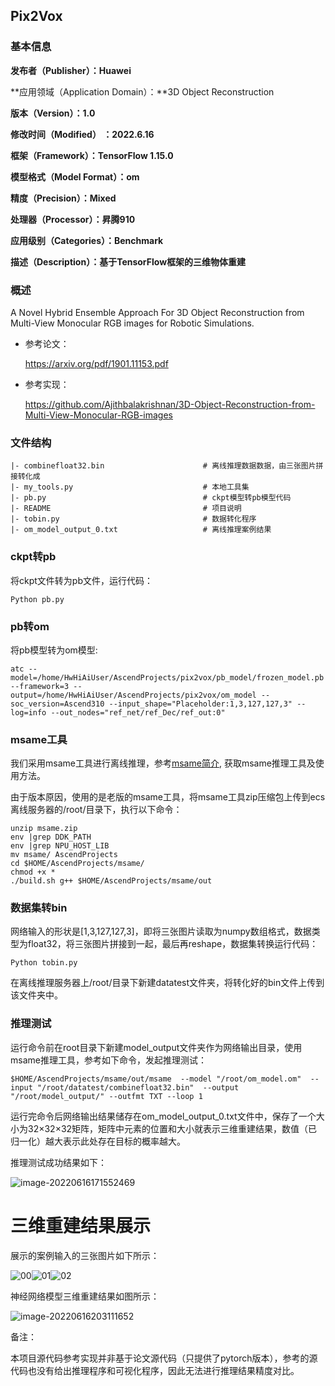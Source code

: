## Pix2Vox

### 基本信息

**发布者（Publisher）：Huawei**

**应用领域（Application Domain）：**3D Object Reconstruction

**版本（Version）：1.0**

**修改时间（Modified） ：2022.6.16**

**框架（Framework）：TensorFlow 1.15.0**

**模型格式（Model Format）：om**

**精度（Precision）：Mixed**

**处理器（Processor）：昇腾910**

**应用级别（Categories）：Benchmark**

**描述（Description）：基于TensorFlow框架的三维物体重建**

### 概述

A Novel Hybrid Ensemble Approach For 3D Object Reconstruction from Multi-View Monocular RGB images for Robotic Simulations. 

- 参考论文：

  https://arxiv.org/pdf/1901.11153.pdf

- 参考实现：

  https://github.com/Ajithbalakrishnan/3D-Object-Reconstruction-from-Multi-View-Monocular-RGB-images

### 文件结构
  ```
  |- combinefloat32.bin                      # 离线推理数据数据，由三张图片拼接转化成
  |- my_tools.py                             # 本地工具集
  |- pb.py                                   # ckpt模型转pb模型代码
  |- README                                  # 项目说明
  |- tobin.py                                # 数据转化程序
  |- om_model_output_0.txt                   # 离线推理案例结果
  ```

### ckpt转pb
将ckpt文件转为pb文件，运行代码：
```
Python pb.py
```
### pb转om
将pb模型转为om模型:
```
atc --model=/home/HwHiAiUser/AscendProjects/pix2vox/pb_model/frozen_model.pb --framework=3 --output=/home/HwHiAiUser/AscendProjects/pix2vox/om_model --soc_version=Ascend310 --input_shape="Placeholder:1,3,127,127,3" --log=info --out_nodes="ref_net/ref_Dec/ref_out:0"
```

### msame工具
我们采用msame工具进行离线推理，参考[msame简介](https://gitee.com/ascend/tools/tree/master/msame), 获取msame推理工具及使用方法。

由于版本原因，使用的是老版的msame工具，将msame工具zip压缩包上传到ecs离线服务器的/root/目录下，执行以下命令：

```
unzip msame.zip
env |grep DDK_PATH
env |grep NPU_HOST_LIB
mv msame/ AscendProjects
cd $HOME/AscendProjects/msame/
chmod +x *
./build.sh g++ $HOME/AscendProjects/msame/out
```

### 数据集转bin
网络输入的形状是[1,3,127,127,3]，即将三张图片读取为numpy数组格式，数据类型为float32，将三张图片拼接到一起，最后再reshape，数据集转换运行代码：
```
Python tobin.py
```
在离线推理服务器上/root/目录下新建datatest文件夹，将转化好的bin文件上传到该文件夹中。
### 推理测试
运行命令前在root目录下新建model_output文件夹作为网络输出目录，使用msame推理工具，参考如下命令，发起推理测试：
```
$HOME/AscendProjects/msame/out/msame  --model "/root/om_model.om"  --input "/root/datatest/combinefloat32.bin"  --output "/root/model_output/" --outfmt TXT --loop 1
```
运行完命令后网络输出结果储存在om_model_output_0.txt文件中，保存了一个大小为32×32×32矩阵，矩阵中元素的位置和大小就表示三维重建结果，数值（已归一化）越大表示此处存在目标的概率越大。

推理测试成功结果如下：

![image-20220616171552469](C:\Users\57239\AppData\Roaming\Typora\typora-user-images\image-20220616171552469.png)

# 三维重建结果展示

展示的案例输入的三张图片如下所示：

![00](https://gitee.com/zhangwx21/ModelZoo-TensorFlow/blob/master/ACL_TensorFlow/contrib/cv/Pix2Vox_ID1284_for_ACL/image/00.png)![01](E:\Desktop\ShapeNetRendering\1111\test\rendering\01.png)![02](E:\Desktop\ShapeNetRendering\1111\test\rendering\02.png)

神经网络模型三维重建结果如图所示：

![image-20220616203111652](C:\Users\57239\AppData\Roaming\Typora\typora-user-images\image-20220616203111652.png)



备注：

本项目源代码参考实现并非基于论文源代码（只提供了pytorch版本），参考的源代码也没有给出推理程序和可视化程序，因此无法进行推理结果精度对比。
